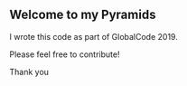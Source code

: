 ## Welcome to my Pyramids

I wrote this code as part of GlobalCode 2019.

Please feel free to contribute!

Thank you
